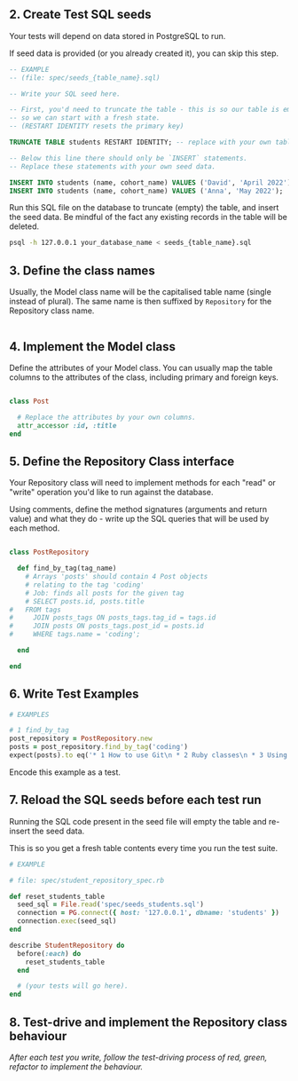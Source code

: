 ## 2. Create Test SQL seeds

Your tests will depend on data stored in PostgreSQL to run.

If seed data is provided (or you already created it), you can skip this step.

```sql
-- EXAMPLE
-- (file: spec/seeds_{table_name}.sql)

-- Write your SQL seed here. 

-- First, you'd need to truncate the table - this is so our table is emptied between each test run,
-- so we can start with a fresh state.
-- (RESTART IDENTITY resets the primary key)

TRUNCATE TABLE students RESTART IDENTITY; -- replace with your own table name.

-- Below this line there should only be `INSERT` statements.
-- Replace these statements with your own seed data.

INSERT INTO students (name, cohort_name) VALUES ('David', 'April 2022');
INSERT INTO students (name, cohort_name) VALUES ('Anna', 'May 2022');
```

Run this SQL file on the database to truncate (empty) the table, and insert the seed data. Be mindful of the fact any existing records in the table will be deleted.

```bash
psql -h 127.0.0.1 your_database_name < seeds_{table_name}.sql
```

## 3. Define the class names

Usually, the Model class name will be the capitalised table name (single instead of plural). The same name is then suffixed by `Repository` for the Repository class name.

```ruby
```

## 4. Implement the Model class

Define the attributes of your Model class. You can usually map the table columns to the attributes of the class, including primary and foreign keys.

```ruby

class Post

  # Replace the attributes by your own columns.
  attr_accessor :id, :title
end

```


## 5. Define the Repository Class interface

Your Repository class will need to implement methods for each "read" or "write" operation you'd like to run against the database.

Using comments, define the method signatures (arguments and return value) and what they do - write up the SQL queries that will be used by each method.

```ruby

class PostRepository

  def find_by_tag(tag_name)
    # Arrays 'posts' should contain 4 Post objects
    # relating to the tag 'coding'
    # Job: finds all posts for the given tag
    # SELECT posts.id, posts.title
#   FROM tags
#     JOIN posts_tags ON posts_tags.tag_id = tags.id
#     JOIN posts ON posts_tags.post_id = posts.id
#     WHERE tags.name = 'coding';

  end

end
```

## 6. Write Test Examples

```ruby
# EXAMPLES

# 1 find_by_tag
post_repository = PostRepository.new
posts = post_repository.find_by_tag('coding')
expect(posts).to eq('* 1 How to use Git\n * 2 Ruby classes\n * 3 Using IRB \n * 7 SQL basics')

```

Encode this example as a test.

## 7. Reload the SQL seeds before each test run

Running the SQL code present in the seed file will empty the table and re-insert the seed data.

This is so you get a fresh table contents every time you run the test suite.

```ruby
# EXAMPLE

# file: spec/student_repository_spec.rb

def reset_students_table
  seed_sql = File.read('spec/seeds_students.sql')
  connection = PG.connect({ host: '127.0.0.1', dbname: 'students' })
  connection.exec(seed_sql)
end

describe StudentRepository do
  before(:each) do 
    reset_students_table
  end

  # (your tests will go here).
end
```

## 8. Test-drive and implement the Repository class behaviour

_After each test you write, follow the test-driving process of red, green, refactor to implement the behaviour._

